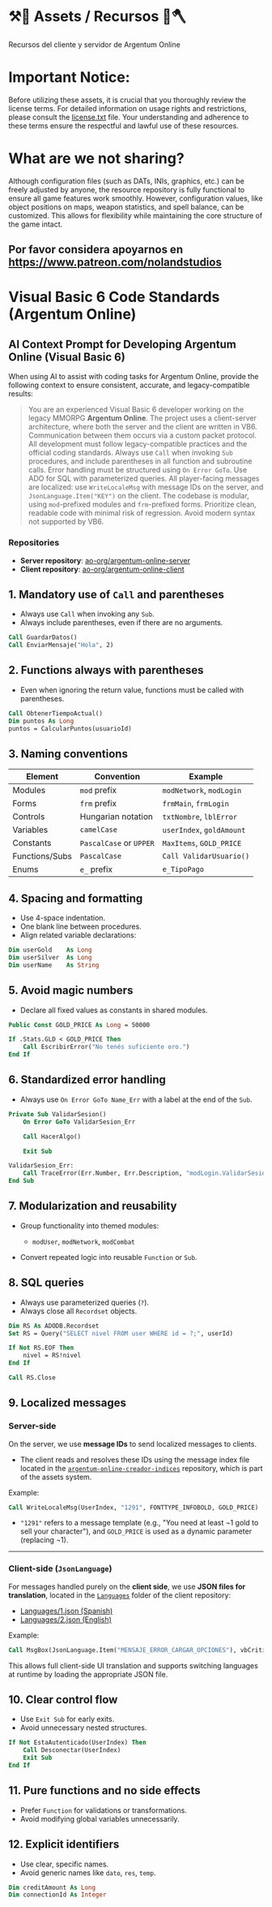 # ⚒️🔨 Assets / Recursos 🏹🪓
Recursos del cliente y servidor de Argentum Online

# Important Notice:
Before utilizing these assets, it is crucial that you thoroughly review the license terms. For detailed information on usage rights and restrictions, please consult the [license.txt](license.txt) file. Your understanding and adherence to these terms ensure the respectful and lawful use of these resources.

# What are we not sharing?
Although configuration files (such as DATs, INIs, graphics, etc.) can be freely adjusted by anyone, the resource repository is fully functional to ensure all game features work smoothly. However, configuration values, like object positions on maps, weapon statistics, and spell balance, can be customized. This allows for flexibility while maintaining the core structure of the game intact.

## Por favor considera apoyarnos en https://www.patreon.com/nolandstudios 

# Visual Basic 6 Code Standards (Argentum Online)

## AI Context Prompt for Developing Argentum Online (Visual Basic 6)

When using AI to assist with coding tasks for Argentum Online, provide the following context to ensure consistent, accurate, and legacy-compatible results:

> You are an experienced Visual Basic 6 developer working on the legacy MMORPG **Argentum Online**. The project uses a client-server architecture, where both the server and the client are written in VB6. Communication between them occurs via a custom packet protocol. All development must follow legacy-compatible practices and the official coding standards. Always use `Call` when invoking `Sub` procedures, and include parentheses in all function and subroutine calls. Error handling must be structured using `On Error GoTo`. Use ADO for SQL with parameterized queries. All player-facing messages are localized: use `WriteLocaleMsg` with message IDs on the server, and `JsonLanguage.Item("KEY")` on the client. The codebase is modular, using `mod`-prefixed modules and `frm`-prefixed forms. Prioritize clean, readable code with minimal risk of regression. Avoid modern syntax not supported by VB6.

### Repositories

- **Server repository**: [ao-org/argentum-online-server](https://github.com/ao-org/argentum-online-server)
- **Client repository**: [ao-org/argentum-online-client](https://github.com/ao-org/argentum-online-client)

## 1. Mandatory use of `Call` and parentheses

* Always use `Call` when invoking any `Sub`.
* Always include parentheses, even if there are no arguments.

```vb
Call GuardarDatos()
Call EnviarMensaje("Hola", 2)
```

## 2. Functions always with parentheses

* Even when ignoring the return value, functions must be called with parentheses.

```vb
Call ObtenerTiempoActual()
Dim puntos As Long
puntos = CalcularPuntos(usuarioId)
```

## 3. Naming conventions

| Element        | Convention              | Example                   |
| -------------- | ----------------------- | ------------------------- |
| Modules        | `mod` prefix            | `modNetwork`, `modLogin`  |
| Forms          | `frm` prefix            | `frmMain`, `frmLogin`     |
| Controls       | Hungarian notation      | `txtNombre`, `lblError`   |
| Variables      | `camelCase`             | `userIndex`, `goldAmount` |
| Constants      | `PascalCase` or `UPPER` | `MaxItems`, `GOLD_PRICE`  |
| Functions/Subs | `PascalCase`            | `Call ValidarUsuario()`   |
| Enums          | `e_` prefix             | `e_TipoPago`              |

## 4. Spacing and formatting

* Use 4-space indentation.
* One blank line between procedures.
* Align related variable declarations:

```vb
Dim userGold    As Long
Dim userSilver  As Long
Dim userName    As String
```

## 5. Avoid magic numbers

* Declare all fixed values as constants in shared modules.

```vb
Public Const GOLD_PRICE As Long = 50000

If .Stats.GLD < GOLD_PRICE Then
    Call EscribirError("No tenés suficiente oro.")
End If
```

## 6. Standardized error handling

* Always use `On Error GoTo Name_Err` with a label at the end of the `Sub`.

```vb
Private Sub ValidarSesion()
    On Error GoTo ValidarSesion_Err

    Call HacerAlgo()

    Exit Sub

ValidarSesion_Err:
    Call TraceError(Err.Number, Err.Description, "modLogin.ValidarSesion", Erl)
End Sub
```

## 7. Modularization and reusability

* Group functionality into themed modules:

  * `modUser`, `modNetwork`, `modCombat`
* Convert repeated logic into reusable `Function` or `Sub`.

## 8. SQL queries

* Always use parameterized queries (`?`).
* Always close all `Recordset` objects.

```vb
Dim RS As ADODB.Recordset
Set RS = Query("SELECT nivel FROM user WHERE id = ?;", userId)

If Not RS.EOF Then
    nivel = RS!nivel
End If

Call RS.Close
```

## 9. Localized messages

### Server-side

On the server, we use **message IDs** to send localized messages to clients.

* The client reads and resolves these IDs using the message index file located in the [`argentum-online-creador-indices`](https://github.com/ao-org/argentum-online-creador-indices) repository, which is part of the assets system.

Example:

```vb
Call WriteLocaleMsg(UserIndex, "1291", FONTTYPE_INFOBOLD, GOLD_PRICE)
```

* `"1291"` refers to a message template (e.g., "You need at least ¬1 gold to sell your character"), and `GOLD_PRICE` is used as a dynamic parameter (replacing ¬1).

---

### Client-side (`JsonLanguage`)

For messages handled purely on the **client side**, we use **JSON files for translation**, located in the [`Languages`](https://github.com/ao-org/argentum-online-client/tree/master/Languages) folder of the client repository:

* [Languages/1.json (Spanish)](https://github.com/ao-org/argentum-online-client/blob/master/Languages/1.json)
* [Languages/2.json (English)](https://github.com/ao-org/argentum-online-client/blob/master/Languages/2.json)

Example:

```vb
Call MsgBox(JsonLanguage.Item("MENSAJE_ERROR_CARGAR_OPCIONES"), vbCritical, JsonLanguage.Item("TITULO_ERROR_CARGAR"))
```

This allows full client-side UI translation and supports switching languages at runtime by loading the appropriate JSON file.

## 10. Clear control flow

* Use `Exit Sub` for early exits.
* Avoid unnecessary nested structures.

```vb
If Not EstaAutenticado(UserIndex) Then
    Call Desconectar(UserIndex)
    Exit Sub
End If
```

## 11. Pure functions and no side effects

* Prefer `Function` for validations or transformations.
* Avoid modifying global variables unnecessarily.

## 12. Explicit identifiers

* Use clear, specific names.
* Avoid generic names like `dato`, `res`, `temp`.

```vb
Dim creditAmount As Long
Dim connectionId As Integer
```
